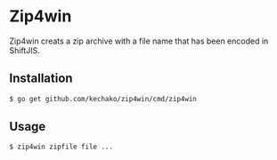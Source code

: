 # Zip4win

Zip4win creats a zip archive with a file name that has been encoded in ShiftJIS.

## Installation

```sh
$ go get github.com/kechako/zip4win/cmd/zip4win
```

## Usage

```sh
$ zip4win zipfile file ...
```

